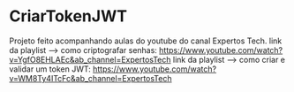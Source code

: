 # CriarTokenJWT

Projeto feito acompanhando aulas do youtube do canal Expertos Tech.
link da playlist --> como criptografar senhas: https://www.youtube.com/watch?v=YgfO8EHLAEc&ab_channel=ExpertosTech
link da playlist --> como criar e validar um token JWT: https://www.youtube.com/watch?v=WM8Ty4ITcFc&ab_channel=ExpertosTech
